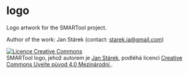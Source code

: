 # logo

Logo artwork for the SMARTool project.

Author of the work: Jan Stárek (contact: starek.ja@gmail.com)

<a rel="license" href="http://creativecommons.org/licenses/by/4.0/"><img alt="Licence Creative Commons" style="border-width:0" src="https://i.creativecommons.org/l/by/4.0/88x31.png" /></a><br /><span xmlns:dct="http://purl.org/dc/terms/" property="dct:title">SMARTool logo</span>, jehož autorem je <a xmlns:cc="http://creativecommons.org/ns#" href="https://www.instagram.com/starekdesign/" property="cc:attributionName" rel="cc:attributionURL">Jan Stárek</a>, podléhá licenci <a rel="license" href="http://creativecommons.org/licenses/by/4.0/">Creative Commons Uveïte pùvod 4.0 Mezinárodní </a>.
